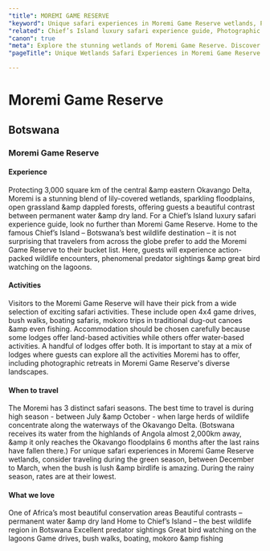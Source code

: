 ```yaml
---
"title": MOREMI GAME RESERVE
"keyword": Unique safari experiences in Moremi Game Reserve wetlands, Photographic retreats in Moremi Game Reserve's diverse landscapes
"related": Chief’s Island luxury safari experience guide, Photographic retreats in Moremi Game Reserve's diverse landscapes, High-end Moremi Game Reserve safari, Moremi Game Reserve wildlife encounters during high season, Best lodges for bird watching in Moremi Game Reserve, Photography opportunities in Moremi Game Reserve's diverse landscapes, Navigating Moremi Game Reserve's safari seasons for the best wildlife sightings,  safari experiences in Moremi Game Reserve wetlands
"canon": true
"meta": Explore the stunning wetlands of Moremi Game Reserve. Discover unique safari experiences with action-packed wildlife encounters and great bird watching.
"pageTitle": Unique Wetlands Safari Experiences in Moremi Game Reserve

---
```


# Moremi Game Reserve
## Botswana
### Moremi Game Reserve

#### Experience
Protecting 3,000 square km of the central &amp eastern Okavango Delta, Moremi is a stunning blend of lily-covered wetlands, sparkling floodplains, open grassland &amp dappled forests, offering guests a beautiful contrast between permanent water &amp dry land. For a Chief’s Island luxury safari experience guide, look no further than Moremi Game Reserve.
Home to the famous Chief’s Island – Botswana’s best wildlife destination – it is not surprising that travelers from across the globe prefer to add the Moremi Game Reserve to their bucket list.
Here, guests will experience action-packed wildlife encounters, phenomenal predator sightings &amp great bird watching on the lagoons.

#### Activities
Visitors to the Moremi Game Reserve will have their pick from a wide selection of exciting safari activities.
These include open 4x4 game drives, bush walks, boating safaris, mokoro trips in traditional dug-out canoes &amp even fishing.
Accommodation should be chosen carefully because some lodges offer land-based activities while others offer water-based activities. A handful of lodges offer both. It is important to stay at a mix of lodges where guests can explore all the activities Moremi has to offer, including photographic retreats in Moremi Game Reserve's diverse landscapes.

#### When to travel
The Moremi has 3 distinct safari seasons. The best time to travel is during high season - between July &amp October - when large herds of wildlife concentrate along the waterways of the Okavango Delta. (Botswana receives its water from the highlands of Angola almost 2,000km away, &amp it only reaches the Okavango floodplains 6 months after the last rains have fallen there.) For unique safari experiences in Moremi Game Reserve wetlands, consider traveling during the green season, between December to March, when the bush is lush &amp birdlife is amazing. During the rainy season, rates are at their lowest.


#### What we love
One of Africa’s most beautiful conservation areas
Beautiful contrasts – permanent water &amp dry land
Home to Chief’s Island – the best wildlife region in Botswana
Excellent predator sightings
Great bird watching on the lagoons
Game drives, bush walks, boating, mokoro &amp fishing